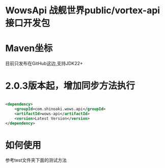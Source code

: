 # WowsApi 战舰世界public/vortex-api接口开发包

# Maven坐标 

目前只发布在GitHub这边,支持JDK22+

# 2.0.3版本起，增加同步方法执行

```xml

<dependency>
    <groupId>com.shinoaki.wows.api</groupId>
    <artifactId>wows-api</artifactId>
    <version>Latest Version</version>
</dependency>
```
# 如何使用

参考test文件夹下面的测试方法
